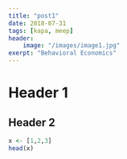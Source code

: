 ```yaml
---
title: "post1"
date: 2018-07-31
tags: [kapa, meep]
header:
	image: "/images/image1.jpg"
exerpt: "Behavioral Economics"
---
```


# Header 1

## Header 2

```r
x <- [1,2,3]
head(x)

```



